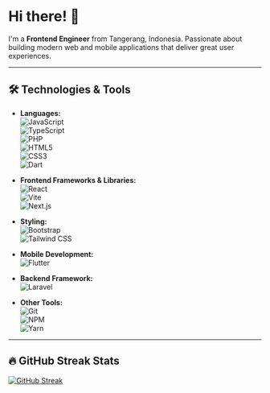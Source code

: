# Hi there! 👋

I'm a **Frontend Engineer** from Tangerang, Indonesia. Passionate about building modern web and mobile applications that deliver great user experiences.

---

## 🛠 Technologies & Tools

- **Languages:**  
  ![JavaScript](https://img.shields.io/badge/-JavaScript-black?style=flat-square&logo=javascript)  
  ![TypeScript](https://img.shields.io/badge/-TypeScript-black?style=flat-square&logo=typescript)  
  ![PHP](https://img.shields.io/badge/-PHP-black?style=flat-square&logo=php)  
  ![HTML5](https://img.shields.io/badge/-HTML5-black?style=flat-square&logo=html5)  
  ![CSS3](https://img.shields.io/badge/-CSS3-black?style=flat-square&logo=css3)  
  ![Dart](https://img.shields.io/badge/-Dart-black?style=flat-square&logo=dart)  

- **Frontend Frameworks & Libraries:**  
  ![React](https://img.shields.io/badge/-React-black?style=flat-square&logo=react)  
  ![Vite](https://img.shields.io/badge/-Vite-black?style=flat-square&logo=Vite)  
  ![Next.js](https://img.shields.io/badge/-Next.js-black?style=flat-square&logo=nextdotjs)  

- **Styling:**  
  ![Bootstrap](https://img.shields.io/badge/-Bootstrap-black?style=flat-square&logo=bootstrap)  
  ![Tailwind CSS](https://img.shields.io/badge/-Tailwind%20CSS-black?style=flat-square&logo=tailwind-css)  

- **Mobile Development:**  
  ![Flutter](https://img.shields.io/badge/-Flutter-black?style=flat-square&logo=flutter)  

- **Backend Framework:**  
  ![Laravel](https://img.shields.io/badge/-Laravel-black?style=flat-square&logo=laravel)  

- **Other Tools:**  
  ![Git](https://img.shields.io/badge/-Git-black?style=flat-square&logo=git)  
  ![NPM](https://img.shields.io/badge/-NPM-black?style=flat-square&logo=npm)  
  ![Yarn](https://img.shields.io/badge/-Yarn-black?style=flat-square&logo=yarn)  

---

## 🔥 GitHub Streak Stats

[![GitHub Streak](https://streak-stats.demolab.com?user=your-github-username&theme=radical&hide_border=true)](https://git.io/streak-stats)

